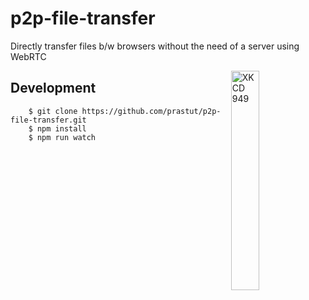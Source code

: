# p2p-file-transfer

Directly transfer files b/w browsers without the need of a server using WebRTC

<a href="https://xkcd.com/949/"><img src="http://imgs.xkcd.com/comics/file_transfer.png" alt="XKCD 949" width="30%" align="right" /></a> 



## Development

```
    $ git clone https://github.com/prastut/p2p-file-transfer.git 
    $ npm install
    $ npm run watch
```
